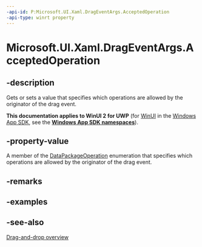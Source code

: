 ```yaml
---
-api-id: P:Microsoft.UI.Xaml.DragEventArgs.AcceptedOperation
-api-type: winrt property
---
```


<!-- Property syntax
public Windows.ApplicationModel.DataTransfer.DataPackageOperation AcceptedOperation { get;  set; }
-->

# Microsoft.UI.Xaml.DragEventArgs.AcceptedOperation

## -description
Gets or sets a value that specifies which operations are allowed by the originator of the drag event.

**This documentation applies to WinUI 2 for UWP** (for [WinUI](/windows/apps/winui/winui3/) in the [Windows App SDK](/windows/apps/windows-app-sdk/), see the **[Windows App SDK namespaces](/windows/windows-app-sdk/api/winrt/)**).

## -property-value
A member of the [DataPackageOperation](/uwp/api/windows.applicationmodel.datatransfer.datapackageoperation) enumeration that specifies which operations are allowed by the originator of the drag event.

## -remarks

## -examples

## -see-also

[Drag-and-drop overview](/windows/apps/design/input/drag-and-drop)
